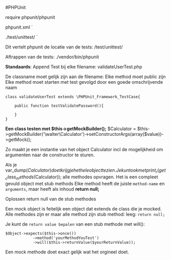 #PHPUnit

require phpunit/phpunit

phpunit.xml
`
<?xml version="1.0" encoding="UTF-8"?>
<phpunit colors="true">
    <testsuites>
        <testsuite name="Application Test Suite">
            <directory>./test/unittest/</directory>
        </testsuite>
    </testsuites>
</phpunit>
`

Dit vertelt phpunit de locatie van de tests: /test/unittest/


Aftrappen van de tests:
./vendor/bin/phpunit

**Standaards**:
Append Test bij elke filename:
validateUserTest.php

De classname moet gelijk zijn aan de filename:
Elke method moet public zijn
Elke method moet starten met test gevolgd door een goede omschrijvende naam

```
class validateUserTest extends \PHPUnit_Framework_TestCase{

    public function testValidatePassword(){
    
    }
}
```


**Een class testen met $this->getMockBuilder();**
$Calculator = $this->getMockBuilder('\walter\Calculator')->setConstructorArgs(array($value))->getMock();

Zo maakt je een instantie van het object Calculator incl de mogelijkheid om argumenten naar de constructor te sturen.

Als je var_dump($Calculator) doet krijg je het hele object te zien.
Je kunt ook met print_r(get_class_methods($Calculator)); alle methodes opvragen.
Het is een compleet gevuld object met stub methods
Elke method heeft de juiste `method-name` en `arguments`, maar heeft als inhoud **return null;**

Oplossen return null van de stub methodes


Een mock object is feitelijk een object dat extends de class die je mocked.
Alle methodes zijn er maar alle method zijn stub method: leeg: `return null;`

Je kunt de `return value bepalen` van een stub methode met will():
```
$Object->expects($this->once())
            ->method('yourMethodYouTest')
            ->will($this->returnValue($yourReturnValue));
```

Een mock methode doet exact gelijk wat het orgineel doet.